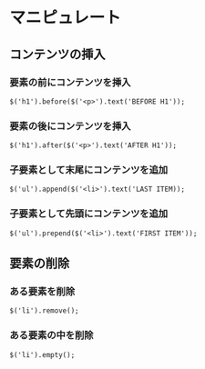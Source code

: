 ﻿# マニピュレート

## コンテンツの挿入
### 要素の前にコンテンツを挿入

```clike
$('h1').before($('<p>').text('BEFORE H1'));
```

### 要素の後にコンテンツを挿入

```clike
$('h1').after($('<p>').text('AFTER H1'));
```

### 子要素として末尾にコンテンツを追加

```clike
$('ul').append($('<li>').text('LAST ITEM));
```

### 子要素として先頭にコンテンツを追加

```clike
$('ul').prepend($('<li>').text('FIRST ITEM'));
```

## 要素の削除
### ある要素を削除

```clike
$('li').remove();
```

### ある要素の中を削除

```clike
$('li').empty();
```

